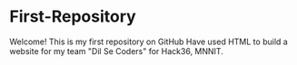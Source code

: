 # First-Repository
Welcome!
This is my first repository on GitHub
Have used HTML to build a website for my team "Dil Se Coders" for Hack36, MNNIT.
